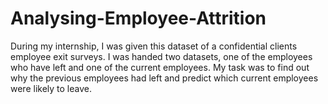 # Analysing-Employee-Attrition

During my internship, I was given this dataset of a confidential clients employee exit surveys. 
I was handed two datasets, one of the employees who have left and one of the current employees.
My task was to find out why the previous employees had left and predict which current employees were likely to leave.
